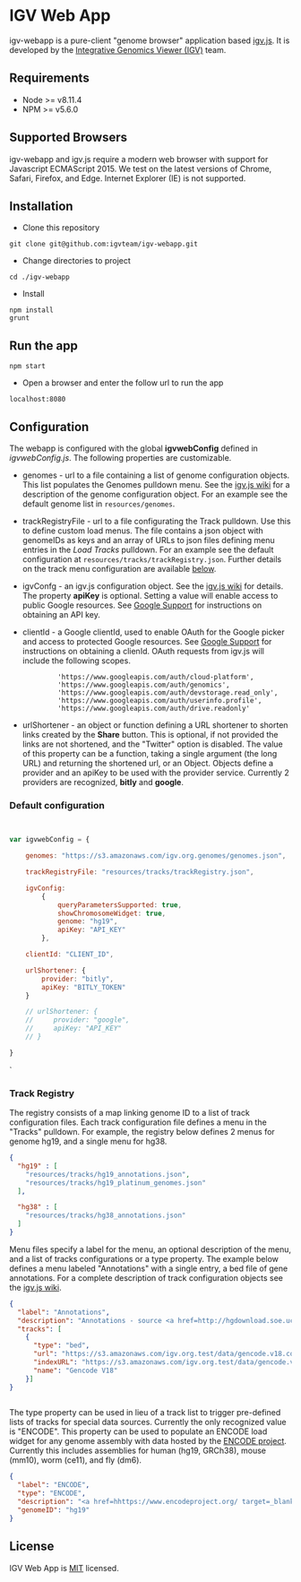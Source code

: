 # IGV Web App

igv-webapp is a pure-client "genome browser" application based [igv.js](https://github.com/igvteam/igv.js).  It is developed by the [Integrative Genomics Viewer (IGV)](https://igv.org) team.

## Requirements
- Node >= v8.11.4
- NPM >= v5.6.0

## Supported Browsers

igv-webapp and igv.js require a modern web browser with support for Javascript ECMAScript 2015. We test on the latest versions of Chrome, Safari, Firefox, and Edge. Internet Explorer (IE) is not supported.

## Installation
* Clone this repository
````
git clone git@github.com:igvteam/igv-webapp.git
````
* Change directories to project
````
cd ./igv-webapp
````
* Install
````
npm install
grunt
````
## Run the app
````
npm start
````
* Open a browser and enter the follow url to run the app
````
localhost:8080
````

## Configuration

The webapp is configured with the global **igvwebConfig** defined in _igvwebConfig.js_.  The following properties
are customizable.

* genomes - url to a file containing a list of genome configuration objects.  This list populates the Genomes 
pulldown menu.  See the [igv.js wiki](https://github.com/igvteam/igv.js/wiki/Reference-Genome-2.0) for a description of 
the genome configuration object.  For an example see 
the default genome list in ```resources/genomes```.

* trackRegistryFile - url to a file configurating the Track pulldown.  Use this to define custom load menus.  The file contains
a json object with genomeIDs as keys and an array of URLs to json files defining menu entries in the _Load Tracks_ pulldown.
For an example see the default configuration at ```resources/tracks/trackRegistry.json```.    Further details on the track menu configuration are available [below](#track-registry).

* igvConfg - an igv.js configuration object.   See the [igv.js wiki](https://github.com/igvteam/igv.js/wiki/Browser-Configuration-2.0) for details.
The property **apiKey** is optional. Setting a value will enable access to public Google resources.
See [Google Support](https://support.google.com/googleapi/answer/6158862?hl=en) for instructions
on obtaining an API key.  

* clientId - a Google clientId, used to enable OAuth for the Google picker and access to protected
Google resources.  See [Google Support](https://developers.google.com/identity/sign-in/web/sign-in) for
instructions on obtaining a clienId.  OAuth requests from igv.js will include the following scopes.

```
            'https://www.googleapis.com/auth/cloud-platform',
            'https://www.googleapis.com/auth/genomics',
            'https://www.googleapis.com/auth/devstorage.read_only',
            'https://www.googleapis.com/auth/userinfo.profile',
            'https://www.googleapis.com/auth/drive.readonly'
   ```     
* urlShortener - an object or function defining a URL shortener to shorten links created by the **Share** button.   This is optional, if not provided the links are not shortened, and the "Twitter" option is disabled.  The value of this property can be a function, taking a single argument (the long URL) and returning the shortened url, or an Object. Objects define a provider and an apiKey to be used with the provider service.  Currently 2 providers are recognized,  __bitly__ and __google__.  

### Default configuration

```javascript


var igvwebConfig = {

    genomes: "https://s3.amazonaws.com/igv.org.genomes/genomes.json",

    trackRegistryFile: "resources/tracks/trackRegistry.json",

    igvConfig:
        {
            queryParametersSupported: true,
            showChromosomeWidget: true,
            genome: "hg19",
            apiKey: "API_KEY"
        },

    clientId: "CLIENT_ID",

    urlShortener: {
        provider: "bitly",
        apiKey: "BITLY_TOKEN"
    }

    // urlShortener: {
    //     provider: "google",
    //     apiKey: "API_KEY"
    // }

}
```
`
### Track Registry

The registry consists of a map linking genome ID to a list of track configuration files.   Each track configuration
file defines a menu in the "Tracks" pulldown.   For example, the registry below defines 2 menus for genome hg19,
and a single menu for hg38.

```json
{
  "hg19" : [
    "resources/tracks/hg19_annotations.json",
    "resources/tracks/hg19_platinum_genomes.json"
  ],

  "hg38" : [
    "resources/tracks/hg38_annotations.json"
  ]
}
```


Menu files specify a label for the menu, an optional description of the menu,  and a list of tracks configurations or a type property. 
The example below defines a menu labeled "Annotations" with a single entry, a bed file of gene annotations.
For a complete description of track configuration objects see the [igv.js wiki](https://github.com/igvteam/igv.js/wiki/Tracks-2.0).

```json
{
  "label": "Annotations",
  "description": "Annotations - source <a href=http://hgdownload.soe.ucsc.edu/downloads.html target=_blank>UCSC Genome Browser</a>",
  "tracks": [
	{
	  "type": "bed",
	  "url": "https://s3.amazonaws.com/igv.org.test/data/gencode.v18.collapsed.bed",
	  "indexURL": "https://s3.amazonaws.com/igv.org.test/data/gencode.v18.collapsed.bed.idx",
	  "name": "Gencode V18"
	}]
}
	
```

The type property can be used in lieu of a track list to trigger pre-defined lists of tracks for special data sources.
Currently the only recognized value is "ENCODE".   This property can be used to populate an ENCODE load widget for any
genome assembly with data hosted by the [ENCODE project](https://www.encodeproject.org/).   Currently this includes
assemblies for human (hg19, GRCh38),  mouse (mm10), worm (ce11), and fly (dm6).

```json
{
  "label": "ENCODE",
  "type": "ENCODE",
  "description": "<a href=hhttps://www.encodeproject.org/ target=_blank>Encylopedia of Genomic Elements</a>",
  "genomeID": "hg19"
}

```

## License
IGV Web App is [MIT](/LICENSE) licensed.

